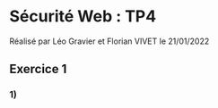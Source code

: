 # Sécurité Web : TP4

Réalisé par Léo Gravier et Florian VIVET le 21/01/2022

## Exercice 1

### 1)


